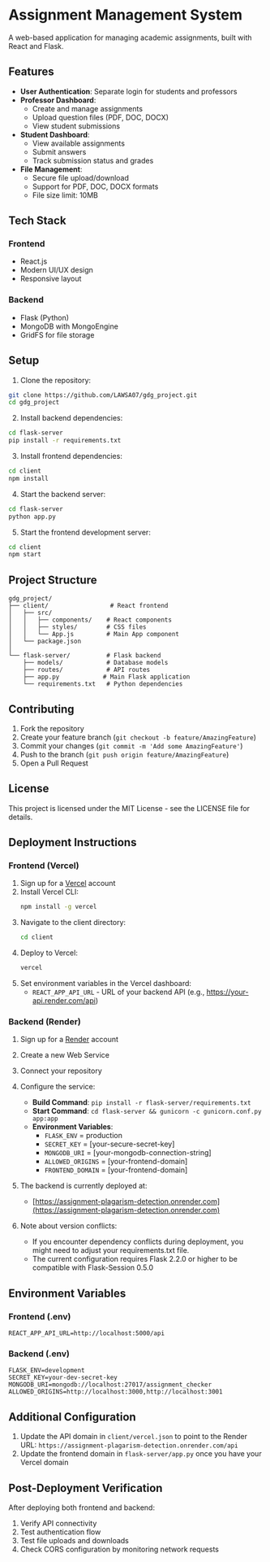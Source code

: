 # Assignment Management System

A web-based application for managing academic assignments, built with React and Flask.

## Features

- **User Authentication**: Separate login for students and professors
- **Professor Dashboard**:
  - Create and manage assignments
  - Upload question files (PDF, DOC, DOCX)
  - View student submissions
- **Student Dashboard**:
  - View available assignments
  - Submit answers
  - Track submission status and grades
- **File Management**:
  - Secure file upload/download
  - Support for PDF, DOC, DOCX formats
  - File size limit: 10MB

## Tech Stack

### Frontend
- React.js
- Modern UI/UX design
- Responsive layout

### Backend
- Flask (Python)
- MongoDB with MongoEngine
- GridFS for file storage

## Setup

1. Clone the repository:
```bash
git clone https://github.com/LAWSA07/gdg_project.git
cd gdg_project
```

2. Install backend dependencies:
```bash
cd flask-server
pip install -r requirements.txt
```

3. Install frontend dependencies:
```bash
cd client
npm install
```

4. Start the backend server:
```bash
cd flask-server
python app.py
```

5. Start the frontend development server:
```bash
cd client
npm start
```

## Project Structure

```
gdg_project/
├── client/                 # React frontend
│   ├── src/
│   │   ├── components/    # React components
│   │   ├── styles/        # CSS files
│   │   └── App.js         # Main App component
│   └── package.json
│
└── flask-server/          # Flask backend
    ├── models/            # Database models
    ├── routes/            # API routes
    ├── app.py            # Main Flask application
    └── requirements.txt   # Python dependencies
```

## Contributing

1. Fork the repository
2. Create your feature branch (`git checkout -b feature/AmazingFeature`)
3. Commit your changes (`git commit -m 'Add some AmazingFeature'`)
4. Push to the branch (`git push origin feature/AmazingFeature`)
5. Open a Pull Request

## License

This project is licensed under the MIT License - see the LICENSE file for details.

## Deployment Instructions

### Frontend (Vercel)

1. Sign up for a [Vercel](https://vercel.com) account
2. Install Vercel CLI:
   ```bash
   npm install -g vercel
   ```
3. Navigate to the client directory:
   ```bash
   cd client
   ```
4. Deploy to Vercel:
   ```bash
   vercel
   ```
5. Set environment variables in the Vercel dashboard:
   - `REACT_APP_API_URL` - URL of your backend API (e.g., https://your-api.render.com/api)

### Backend (Render)

1. Sign up for a [Render](https://render.com) account
2. Create a new Web Service
3. Connect your repository
4. Configure the service:
   - **Build Command**: `pip install -r flask-server/requirements.txt`
   - **Start Command**: `cd flask-server && gunicorn -c gunicorn.conf.py app:app`
   - **Environment Variables**:
     - `FLASK_ENV` = production
     - `SECRET_KEY` = [your-secure-secret-key]
     - `MONGODB_URI` = [your-mongodb-connection-string]
     - `ALLOWED_ORIGINS` = [your-frontend-domain]
     - `FRONTEND_DOMAIN` = [your-frontend-domain]

5. The backend is currently deployed at:
   - [https://assignment-plagarism-detection.onrender.com](https://assignment-plagarism-detection.onrender.com)

6. Note about version conflicts:
   - If you encounter dependency conflicts during deployment, you might need to adjust your requirements.txt file.
   - The current configuration requires Flask 2.2.0 or higher to be compatible with Flask-Session 0.5.0

## Environment Variables

### Frontend (.env)
```
REACT_APP_API_URL=http://localhost:5000/api
```

### Backend (.env)
```
FLASK_ENV=development
SECRET_KEY=your-dev-secret-key
MONGODB_URI=mongodb://localhost:27017/assignment_checker
ALLOWED_ORIGINS=http://localhost:3000,http://localhost:3001
```

## Additional Configuration

1. Update the API domain in `client/vercel.json` to point to the Render URL: `https://assignment-plagarism-detection.onrender.com/api`
2. Update the frontend domain in `flask-server/app.py` once you have your Vercel domain

## Post-Deployment Verification

After deploying both frontend and backend:

1. Verify API connectivity
2. Test authentication flow
3. Test file uploads and downloads
4. Check CORS configuration by monitoring network requests